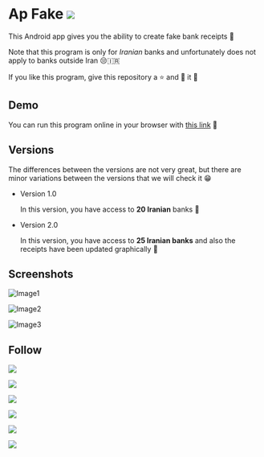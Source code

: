 <h1>
 Ap Fake 
 <a href="https://repl.it/@hesamtavakoli06/Ap-Fake">
  <img src="https://img.shields.io/badge/Repl.it-gray?style=flat&logo=repl.it&labelColor=gray">
 </a>
</h1>
  

This Android app gives you the ability to create fake bank receipts 🧾

Note that this program is only for *Iranian* banks and unfortunately does not apply to banks outside Iran 😒🇮🇷

If you like this program, give this repository a ⭐ and 🍴 it 🤩

## Demo

You can run this program online in your browser with [this link](https://appetize.io/app/vf3dttdx0jd593r7xg966cqpa4?device=nexus5) 🔗

## Versions

The differences between the versions are not very great, but there are minor variations between the versions that we will check it 😁

  * Version 1.0

    In this version, you have access to **20 Iranian** banks 🤔
  
  * Version 2.0

    In this version, you have access to **25 Iranian banks** and also the receipts have been updated graphically 🤩

## Screenshots

![Image1](https://uupload.ir/files/ujwr_3.png)

![Image2](https://uupload.ir/files/mdm_2.png)

![Image3](https://uupload.ir/files/prz1_1.png)

## Follow

<p>
 <a href="https://repl.it/@hesamtavakoli06">
  <img src="https://img.shields.io/badge/Repl.it-gray?style=flat&logo=repl.it&labelColor=gray">
 </a>
</p>

<p>
 <a href="https://github.com/1nj3ct0rrr">
  <img src="https://img.shields.io/badge/GitHub-black?style=flat&logo=github&labelColor=black">
 </a>
</p>

<p>
 <a href="https://codepen.io/1nj3ct0r">
  <img src="https://img.shields.io/badge/CodePen-black?style=flat&logo=codepen&labelColor=black">
 </a>
</p>

<p>
 <a href="https://linkedin.com/in/1nj3ct0r">
  <img src="https://img.shields.io/badge/LinkedIn-blue?style=flat&logo=linkedin&labelColor=blue">
 </a>
</p>

<p>
 <a href="https://leetcode.com/1nj3ct0r/">
  <img src="https://img.shields.io/badge/LeetCode-white?style=flat&logo=leetcode&labelColor=white">
 </a>
</p>

<p>
 <a href="https://www.hackerrank.com/1nj3ct0r">
  <img src="https://img.shields.io/badge/HackerRank-black?style=flat&logo=hackerrank&labelColor=black">
 </a>
</p>

